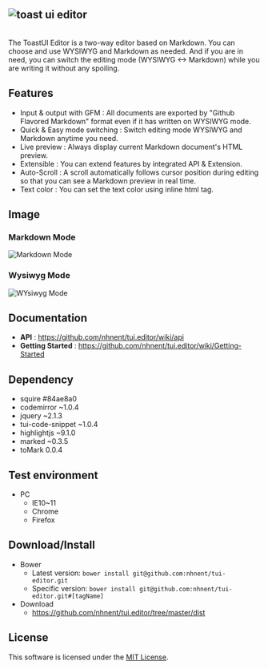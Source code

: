 ## ![toast ui editor](https://cloud.githubusercontent.com/assets/389021/16107646/9729e556-33d8-11e6-933f-5b09fa3a53bb.png)
<br>
The ToastUI Editor is a two-way editor based on Markdown.
You can choose and use WYSIWYG and Markdown as needed.
And if you are in need, you can switch the editing mode (WYSIWYG ↔ Markdown) while you are writing it without any spoiling.

## Features
* Input & output with GFM : All documents are exported by "Github Flavored Markdown" format even if it has written on WYSIWYG mode.
* Quick & Easy mode switching : Switch editing mode WYSIWYG and Markdown anytime you need.
* Live preview : Always display current Markdown document's HTML preview.
* Extensible : You can extend features by integrated API & Extension.
* Auto-Scroll : A scroll automatically follows cursor position during editing so that you can see a Markdown preview in real time.
* Text color : You can set the text color using inline html tag.

## Image

### Markdown Mode
![Markdown Mode](https://cloud.githubusercontent.com/assets/389021/16108210/d55d4576-33dc-11e6-943a-66c29ae1ff4d.png)

### Wysiwyg Mode
![WYsiwyg Mode](https://cloud.githubusercontent.com/assets/389021/16108214/d7ac03d0-33dc-11e6-9ab6-06e7734a7fb1.png)

## Documentation
* **API** : https://github.com/nhnent/tui.editor/wiki/api
* **Getting Started** : https://github.com/nhnent/tui.editor/wiki/Getting-Started

## Dependency
* squire #84ae8a0
* codemirror ~1.0.4
* jquery ~2.1.3
* tui-code-snippet ~1.0.4
* highlightjs ~9.1.0
* marked ~0.3.5
* toMark 0.0.4

## Test environment
* PC
    * IE10~11
    * Chrome
    * Firefox

## Download/Install
* Bower
   * Latest version: `bower install git@github.com:nhnent/tui-editor.git`
   * Specific version: `bower install git@github.com:nhnent/tui-editor.git#[tagName]`
* Download
   * https://github.com/nhnent/tui.editor/tree/master/dist

## License
This software is licensed under the [MIT License](https://github.com/nhnent/tui.editor/blob/master/LICENSE).


